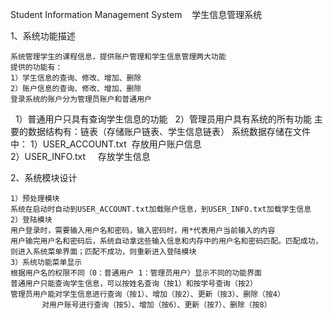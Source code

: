 Student Information Management System    学生信息管理系统

1、系统功能描述

	系统管理学生的课程信息，提供账户管理和学生信息管理两大功能
	提供的功能有：	
  	1）学生信息的查询、修改、增加、删除	
 	2）账户信息的查询、修改、增加、删除
	登录系统的账户分为管理员账户和普通用户
  	1）普通用户只具有查询学生信息的功能
  	2）管理员用户具有系统的所有功能
  	主要的数据结构有：链表（存储账户链表、学生信息链表）
  	系统数据存储在文件中：
  	1）USER_ACCOUNT.txt  存放用户账户信息	
  	2）USER_INFO.txt     存放学生信息

2、系统模块设计
	
	1）预处理模块
	系统在启动时自动到USER_ACCOUNT.txt加载账户信息，到USER_INFO.txt加载学生信息
	2）登陆模块
	用户登录时，需要输入用户名和密码，输入密码时，用*代表用户当前输入的内容
	用户输完用户名和密码后，系统自动拿这些输入信息和内存中的用户名和密码匹配。匹配成功，则进入系统菜单界面；匹配不成功，则重新进入登陆模块
	3）系统功能菜单显示
	根据用户名的权限不同（0：普通用户 1：管理员用户）显示不同的功能界面
	普通用户只能查询学生信息，可以按姓名查询（按1）和按学号查询（按2）
	管理员用户能对学生信息进行查询（按1）、增加（按2）、更新（按3）、删除（按4）
		   对用户账号进行查询（按5）、增加（按6）、更新（按7）、删除（按8）
	
	
	
	
